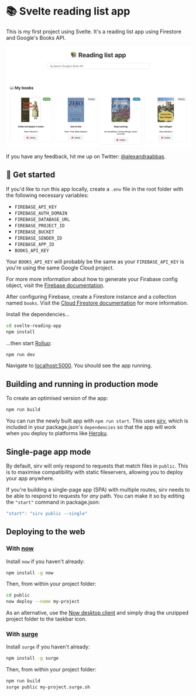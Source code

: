 # 📚 Svelte reading list app

This is my first project using Svelte. It's a reading list app using Firestore and Google's Books API.

<kbd>
  <img src="public/img/screenshot.png">
</kbd>

If you have any feedback, hit me up on Twitter: [@alexandraabbas](https://twitter.com/alexandraabbas).

## 🚀 Get started

If you'd like to run this app locally, create a `.env` file in the root folder with the following necessary variables:

- `FIREBASE_API_KEY`
- `FIREBASE_AUTH_DOMAIN`
- `FIREBASE_DATABASE_URL`
- `FIREBASE_PROJECT_ID`
- `FIREBASE_BUCKET`
- `FIREBASE_SENDER_ID`
- `FIREBASE_APP_ID`
- `BOOKS_API_KEY`

Your `BOOKS_API_KEY` will probably be the same as your `FIREBASE_API_KEY` is you're using the same Google Cloud project.

For more more information about how to generate your Firabase config object, visit the [Firebase documentation](https://firebase.google.com/docs/web/setup#config-object).

After configuring Firebase, create a Firestore instance and a collection named `books`. Visit the [Cloud Firestore documentation](https://firebase.google.com/docs/firestore/quickstart) for more information.

Install the dependencies...

```bash
cd svelte-reading-app
npm install
```

...then start [Rollup](https://rollupjs.org):

```bash
npm run dev
```

Navigate to [localhost:5000](http://localhost:5000). You should see the app running.

## Building and running in production mode

To create an optimised version of the app:

```bash
npm run build
```

You can run the newly built app with `npm run start`. This uses [sirv](https://github.com/lukeed/sirv), which is included in your package.json's `dependencies` so that the app will work when you deploy to platforms like [Heroku](https://heroku.com).


## Single-page app mode

By default, sirv will only respond to requests that match files in `public`. This is to maximise compatibility with static fileservers, allowing you to deploy your app anywhere.

If you're building a single-page app (SPA) with multiple routes, sirv needs to be able to respond to requests for *any* path. You can make it so by editing the `"start"` command in package.json:

```js
"start": "sirv public --single"
```


## Deploying to the web

### With [now](https://zeit.co/now)

Install `now` if you haven't already:

```bash
npm install -g now
```

Then, from within your project folder:

```bash
cd public
now deploy --name my-project
```

As an alternative, use the [Now desktop client](https://zeit.co/download) and simply drag the unzipped project folder to the taskbar icon.

### With [surge](https://surge.sh/)

Install `surge` if you haven't already:

```bash
npm install -g surge
```

Then, from within your project folder:

```bash
npm run build
surge public my-project.surge.sh
```
